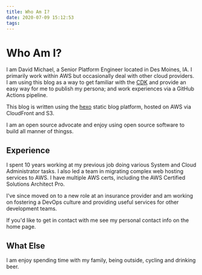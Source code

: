 ```yaml
---
title: Who Am I?
date: 2020-07-09 15:12:53
tags:
---
```


# Who Am I?

I am David Michael, a Senior Platform Engineer located in Des Moines, IA. I primarily work within AWS but occasionally deal with other cloud providers. I am using this blog as a way to get familiar with the [CDK](https://aws.amazon.com/cdk/) and provide an easy way for me to publish my persona; and work experiences via a GitHub Actions pipeline.

This blog is written using the [hexo](https://hexo.io/) static blog platform, hosted on AWS via CloudFront and S3.

I am an open source advocate and enjoy using open source software to build all manner of thingss.

## Experience

I spent 10 years working at my previous job doing various System and Cloud Administrator tasks. I also led a team in migrating complex web hosting services to AWS. I have multiple AWS certs, including the AWS Certified Solutions Architect Pro.

I've since moved on to a new role at an insurance provider and am working on fostering a DevOps culture and providing useful services for other development teams.

If you'd like to get in contact with me see my personal contact info on the home page.

## What Else

I am enjoy spending time with my family, being outside, cycling and drinking beer.